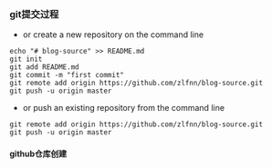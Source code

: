
### git提交过程

- or create a new repository on the command line
```
echo "# blog-source" >> README.md
git init
git add README.md
git commit -m "first commit"
git remote add origin https://github.com/zlfnn/blog-source.git
git push -u origin master
```

- or push an existing repository from the command line
```
git remote add origin https://github.com/zlfnn/blog-source.git
git push -u origin master
```
#### github仓库创建
